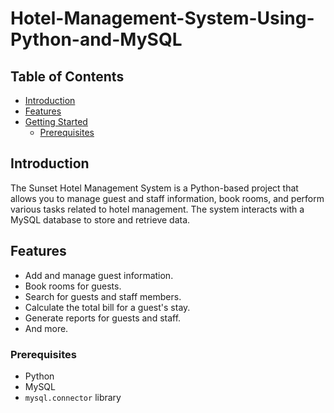 # Hotel-Management-System-Using-Python-and-MySQL

## Table of Contents

- [Introduction](#introduction)
- [Features](#features)
- [Getting Started](#getting-started)
  - [Prerequisites](#prerequisites)

## Introduction

The Sunset Hotel Management System is a Python-based project that allows you to manage guest and staff information, book rooms, and perform various tasks related to hotel management. The system interacts with a MySQL database to store and retrieve data.

## Features

- Add and manage guest information.
- Book rooms for guests.
- Search for guests and staff members.
- Calculate the total bill for a guest's stay.
- Generate reports for guests and staff.
- And more.

### Prerequisites

- Python
- MySQL
- `mysql.connector` library 
